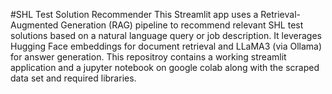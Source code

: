 #SHL Test Solution Recommender
This Streamlit app uses a Retrieval-Augmented Generation (RAG) pipeline to recommend relevant SHL test solutions based on a natural language query or job description. It leverages Hugging Face embeddings for document retrieval and LLaMA3 (via Ollama) for answer generation.
This repositroy contains a working streamlit application and a jupyter notebook on google colab along with the scraped data set and required libraries.
